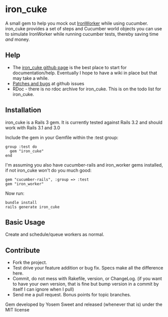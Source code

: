 iron_cuke
=========

A small gem to help you mock out [IronWorker](http://iron.io) while using cucumber. iron_cuke provides a set of steps and Cucumber world objects you can use to simulate IronWorker while running cucumber tests, thereby saving time *and* money.

Help
----

* The [iron_cuke github page](https://github.com/yosemsweet/iron_cuke/) is the best place to start for documentation/help. Eventually I hope to have a wiki in place but that may take a while.
* [Patches and bugs](https://github.com/yosemsweet/iron_cuke/issues) at github issues
* RDoc - there is no rdoc archive for iron_cuke. This is on the todo list for iron_cuke.

Installation
------------

iron_cuke is a Rails 3 gem. It is currently tested against Rails 3.2 and should work with Rails 3.1 and 3.0

Include the gem in your Gemfile within the :test group:

    group :test do
      gem "iron_cuke"
    end

I'm assuming you also have cucumber-rails and iron_worker gems installed, if not iron_cuke won't do you much good:

    gem "cucumber-rails", :group => :test
    gem "iron_worker"
  
Now run:
  
    bundle install
    rails generate iron_cuke


Basic Usage
-----------

Create and schedule/queue workers as normal. 

Contribute
----------

* Fork the project.
* Test drive your feature addition or bug fix.  Specs make all the difference here.
* Commit, do not mess with Rakefile, version, or ChangeLog.
  (if you want to have your own version, that is fine but bump version in a commit by itself I can ignore when I pull)
* Send me a pull request. Bonus points for topic branches.

Gem developed by Yosem Sweet and released (whenever that is) under the MIT license